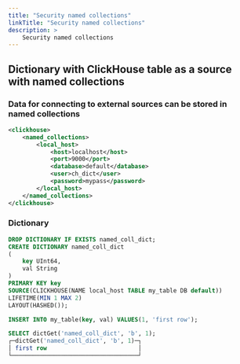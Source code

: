 ```yaml
---
title: "Security named collections"
linkTitle: "Security named collections"
description: >
    Security named collections
---
```



## Dictionary with ClickHouse table as a source with named collections

### Data for connecting to external sources can be stored in named collections

```xml
<clickhouse>
    <named_collections>
        <local_host>
            <host>localhost</host>
            <port>9000</port>
            <database>default</database>
            <user>ch_dict</user>
            <password>mypass</password>
        </local_host>
    </named_collections>
</clickhouse>
```

### Dictionary

```sql
DROP DICTIONARY IF EXISTS named_coll_dict;
CREATE DICTIONARY named_coll_dict
(
    key UInt64,
    val String
)
PRIMARY KEY key
SOURCE(CLICKHOUSE(NAME local_host TABLE my_table DB default))
LIFETIME(MIN 1 MAX 2)
LAYOUT(HASHED());

INSERT INTO my_table(key, val) VALUES(1, 'first row');

SELECT dictGet('named_coll_dict', 'b', 1);
┌─dictGet('named_coll_dict', 'b', 1)─┐
│ first row                          │
└────────────────────────────────────┘
```
